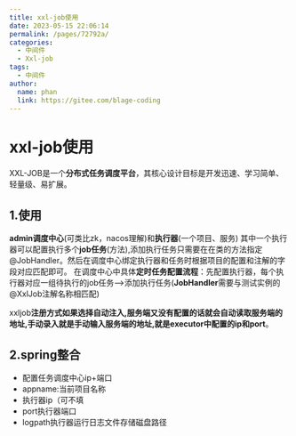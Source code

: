 ```yaml
---
title: xxl-job使用
date: 2023-05-15 22:06:14
permalink: /pages/72792a/
categories:
  - 中间件
  - Xxl-job
tags:
  - 中间件
author: 
  name: phan
  link: https://gitee.com/blage-coding
---
```

# xxl-job使用

XXL-JOB是一个**分布式任务调度平台**，其核心设计目标是开发迅速、学习简单、轻量级、易扩展。

## 1.使用

**admin调度中心**(可类比zk，nacos理解)和**执行器**(一个项目、服务) 其中一个执行器可以配置执行多个**job任务**(方法),添加执行任务只需要在在类的方法指定@JobHandler。然后在调度中心绑定执行器和任务时根据项目的配置和注解的字段对应匹配即可。 在调度中心中具体**定时任务配置流程**：先配置执行器，每个执行器对应一组待执行的job任务——>添加执行任务(**JobHandler**需要与测试实例的@XxlJob注解名称相匹配)

xxljob**注册方式如果选择自动注入,服务端又没有配置的话就会自动读取服务端的地址,手动录入就是手动输入服务端的地址,就是executor中配置的ip和port**。

## 2.spring整合

- 配置任务调度中心ip+端口
- appname:当前项目名称
- 执行器ip（可不填
- port执行器端口
- logpath执行器运行日志文件存储磁盘路径